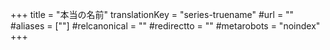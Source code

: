 +++
title = "本当の名前"
translationKey = "series-truename"
#url = ""
#aliases = [""]
#relcanonical = ""
#redirectto = ""
#metarobots = "noindex"
+++
